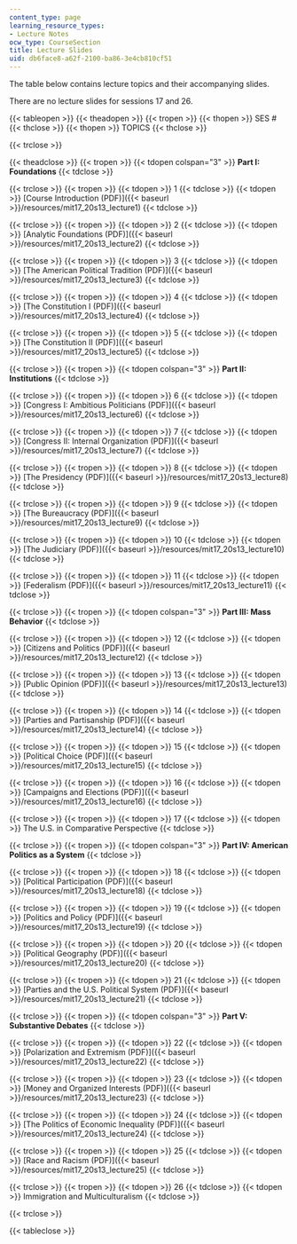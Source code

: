 ```yaml
---
content_type: page
learning_resource_types:
- Lecture Notes
ocw_type: CourseSection
title: Lecture Slides
uid: db6face8-a62f-2100-ba86-3e4cb810cf51
---
```


The table below contains lecture topics and their accompanying slides.

There are no lecture slides for sessions 17 and 26.

{{< tableopen >}}
{{< theadopen >}}
{{< tropen >}}
{{< thopen >}}
SES #
{{< thclose >}}
{{< thopen >}}
TOPICS
{{< thclose >}}

{{< trclose >}}

{{< theadclose >}}
{{< tropen >}}
{{< tdopen colspan="3" >}}
**Part I: Foundations**
{{< tdclose >}}

{{< trclose >}}
{{< tropen >}}
{{< tdopen >}}
1
{{< tdclose >}}
{{< tdopen >}}
[Course Introduction (PDF)]({{< baseurl >}}/resources/mit17_20s13_lecture1)
{{< tdclose >}}

{{< trclose >}}
{{< tropen >}}
{{< tdopen >}}
2
{{< tdclose >}}
{{< tdopen >}}
[Analytic Foundations (PDF)]({{< baseurl >}}/resources/mit17_20s13_lecture2)
{{< tdclose >}}

{{< trclose >}}
{{< tropen >}}
{{< tdopen >}}
3
{{< tdclose >}}
{{< tdopen >}}
[The American Political Tradition (PDF)]({{< baseurl >}}/resources/mit17_20s13_lecture3)
{{< tdclose >}}

{{< trclose >}}
{{< tropen >}}
{{< tdopen >}}
4
{{< tdclose >}}
{{< tdopen >}}
[The Constitution I (PDF)]({{< baseurl >}}/resources/mit17_20s13_lecture4)
{{< tdclose >}}

{{< trclose >}}
{{< tropen >}}
{{< tdopen >}}
5
{{< tdclose >}}
{{< tdopen >}}
[The Constitution II (PDF)]({{< baseurl >}}/resources/mit17_20s13_lecture5)
{{< tdclose >}}

{{< trclose >}}
{{< tropen >}}
{{< tdopen colspan="3" >}}
**Part II: Institutions**
{{< tdclose >}}

{{< trclose >}}
{{< tropen >}}
{{< tdopen >}}
6
{{< tdclose >}}
{{< tdopen >}}
[Congress I: Ambitious Politicians (PDF)]({{< baseurl >}}/resources/mit17_20s13_lecture6)
{{< tdclose >}}

{{< trclose >}}
{{< tropen >}}
{{< tdopen >}}
7
{{< tdclose >}}
{{< tdopen >}}
[Congress II: Internal Organization (PDF)]({{< baseurl >}}/resources/mit17_20s13_lecture7)
{{< tdclose >}}

{{< trclose >}}
{{< tropen >}}
{{< tdopen >}}
8
{{< tdclose >}}
{{< tdopen >}}
[The Presidency (PDF)]({{< baseurl >}}/resources/mit17_20s13_lecture8)
{{< tdclose >}}

{{< trclose >}}
{{< tropen >}}
{{< tdopen >}}
9
{{< tdclose >}}
{{< tdopen >}}
[The Bureaucracy (PDF)]({{< baseurl >}}/resources/mit17_20s13_lecture9)
{{< tdclose >}}

{{< trclose >}}
{{< tropen >}}
{{< tdopen >}}
10
{{< tdclose >}}
{{< tdopen >}}
[The Judiciary (PDF)]({{< baseurl >}}/resources/mit17_20s13_lecture10)
{{< tdclose >}}

{{< trclose >}}
{{< tropen >}}
{{< tdopen >}}
11
{{< tdclose >}}
{{< tdopen >}}
[Federalism (PDF)]({{< baseurl >}}/resources/mit17_20s13_lecture11)
{{< tdclose >}}

{{< trclose >}}
{{< tropen >}}
{{< tdopen colspan="3" >}}
**Part III: Mass Behavior**
{{< tdclose >}}

{{< trclose >}}
{{< tropen >}}
{{< tdopen >}}
12
{{< tdclose >}}
{{< tdopen >}}
[Citizens and Politics (PDF)]({{< baseurl >}}/resources/mit17_20s13_lecture12)
{{< tdclose >}}

{{< trclose >}}
{{< tropen >}}
{{< tdopen >}}
13
{{< tdclose >}}
{{< tdopen >}}
[Public Opinion (PDF)]({{< baseurl >}}/resources/mit17_20s13_lecture13)
{{< tdclose >}}

{{< trclose >}}
{{< tropen >}}
{{< tdopen >}}
14
{{< tdclose >}}
{{< tdopen >}}
[Parties and Partisanship (PDF)]({{< baseurl >}}/resources/mit17_20s13_lecture14)
{{< tdclose >}}

{{< trclose >}}
{{< tropen >}}
{{< tdopen >}}
15
{{< tdclose >}}
{{< tdopen >}}
[Political Choice (PDF)]({{< baseurl >}}/resources/mit17_20s13_lecture15)
{{< tdclose >}}

{{< trclose >}}
{{< tropen >}}
{{< tdopen >}}
16
{{< tdclose >}}
{{< tdopen >}}
[Campaigns and Elections (PDF)]({{< baseurl >}}/resources/mit17_20s13_lecture16)
{{< tdclose >}}

{{< trclose >}}
{{< tropen >}}
{{< tdopen >}}
17
{{< tdclose >}}
{{< tdopen >}}
The U.S. in Comparative Perspective
{{< tdclose >}}

{{< trclose >}}
{{< tropen >}}
{{< tdopen colspan="3" >}}
**Part IV: American Politics as a System**
{{< tdclose >}}

{{< trclose >}}
{{< tropen >}}
{{< tdopen >}}
18
{{< tdclose >}}
{{< tdopen >}}
[Political Participation (PDF)]({{< baseurl >}}/resources/mit17_20s13_lecture18)
{{< tdclose >}}

{{< trclose >}}
{{< tropen >}}
{{< tdopen >}}
19
{{< tdclose >}}
{{< tdopen >}}
[Politics and Policy (PDF)]({{< baseurl >}}/resources/mit17_20s13_lecture19)
{{< tdclose >}}

{{< trclose >}}
{{< tropen >}}
{{< tdopen >}}
20
{{< tdclose >}}
{{< tdopen >}}
[Political Geography (PDF)]({{< baseurl >}}/resources/mit17_20s13_lecture20)
{{< tdclose >}}

{{< trclose >}}
{{< tropen >}}
{{< tdopen >}}
21
{{< tdclose >}}
{{< tdopen >}}
[Parties and the U.S. Political System (PDF)]({{< baseurl >}}/resources/mit17_20s13_lecture21)
{{< tdclose >}}

{{< trclose >}}
{{< tropen >}}
{{< tdopen colspan="3" >}}
**Part V: Substantive Debates**
{{< tdclose >}}

{{< trclose >}}
{{< tropen >}}
{{< tdopen >}}
22
{{< tdclose >}}
{{< tdopen >}}
[Polarization and Extremism (PDF)]({{< baseurl >}}/resources/mit17_20s13_lecture22)
{{< tdclose >}}

{{< trclose >}}
{{< tropen >}}
{{< tdopen >}}
23
{{< tdclose >}}
{{< tdopen >}}
[Money and Organized Interests (PDF)]({{< baseurl >}}/resources/mit17_20s13_lecture23)
{{< tdclose >}}

{{< trclose >}}
{{< tropen >}}
{{< tdopen >}}
24
{{< tdclose >}}
{{< tdopen >}}
[The Politics of Economic Inequality (PDF)]({{< baseurl >}}/resources/mit17_20s13_lecture24)
{{< tdclose >}}

{{< trclose >}}
{{< tropen >}}
{{< tdopen >}}
25
{{< tdclose >}}
{{< tdopen >}}
[Race and Racism (PDF)]({{< baseurl >}}/resources/mit17_20s13_lecture25)
{{< tdclose >}}

{{< trclose >}}
{{< tropen >}}
{{< tdopen >}}
26
{{< tdclose >}}
{{< tdopen >}}
Immigration and Multiculturalism
{{< tdclose >}}

{{< trclose >}}

{{< tableclose >}}